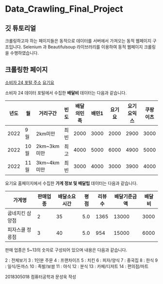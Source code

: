 # Data_Crawling_Final_Project

## 깃 튜토리얼

크롤링하고자 하는 페이지들은 동적으로 데이터를 서버에서 가져오는 동적 웹페이지 구조입니다.
Selenium 과 Beautifulsoup 라이브러리를 이용하여 동적 웹페이지 크롤링을 수행하였습니다.

## 크롤링한 페이지
[소비자 24 포털 주소](https://www.consumer.go.kr/user/ftc/consumer/dlvrpc/980/selectDlvrList.do)
[요기요](https://www.yogiyo.co.kr/mobile/#/)



소비자 24 데이터 포털에서 수집한 **배달비** 데이터는 다음과 같습니다.

년도|월|거리구간|빈도|배달의민족|배민1|요기요|요기요익스|쿠팡이츠|
---|---|---|---|---|---|---|---|---|
2022|9월|2km미만|최빈|2000|3000|2000|2900|3000|
2022|10월|2km~3km미만|최고|4000|5000|6000|4900|5000|
2022|11월|3km~4km미만|최빈|3000|4000|3000|3900|4000|


요기요 홈페이지에서 수집한 **가게 정보 및 배달팁** 데이터는 다음과 같습니다.

가게명|판매업종|배달소요시간|평점|리뷰수|배달기준금액|배달비
---|---|---|---|---|---|---|
굽네치킨 삼양점|2|35|5.0|1365|13000|3000|
피자스쿨 정릉점|3|40|5.0|954|15000|6000|

판매 업종은 5~13의 숫자로 구성되어 있으며 내용은 다음과 같습니다.

  2   : 전체보기
  3   : 1인분 주문
  4   : 프랜차이즈
  5   : 치킨
  6   : 피자/양식
  7   : 중국집
  8   : 한식
  9   : 일식/돈까스
  10   : 족발/보쌈
  11   : 야식
  12  : 분식
  13  : 카페/디저트
  14  : 편의점/마트

2018305018 컴퓨터공학과 문성욱 작성
